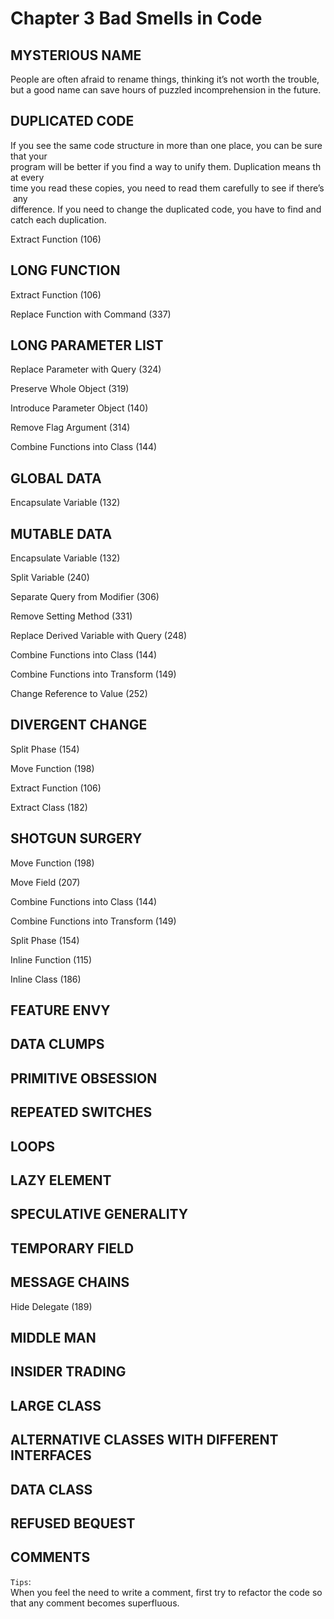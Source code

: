 # Chapter 3 Bad Smells in Code

## MYSTERIOUS NAME

People are often afraid to rename things, thinking it’s not worth the trouble, but a good name can save hours of puzzled incomprehension in the future.

## DUPLICATED CODE

If you see the same code structure in more than one place, you can be sure that your program will be better if you find a way to unify them. Duplication means that every time you read these copies, you need to read them carefully to see if there’s any difference. If you need to change the duplicated code, you have to find and catch each duplication.

Extract Function (106) 

## LONG FUNCTION

Extract Function (106) 

Replace Function with Command (337)

## LONG PARAMETER LIST

Replace Parameter with Query (324) 

Preserve Whole Object (319) 

Introduce Parameter Object (140)

Remove Flag Argument (314)

Combine Functions into Class (144) 

## GLOBAL DATA

Encapsulate Variable (132)

## MUTABLE DATA

Encapsulate Variable (132) 

Split Variable (240) 

Separate Query from Modifier (306) 

Remove Setting Method (331) 

Replace Derived Variable with Query (248)

Combine Functions into Class (144)

Combine Functions into Transform (149) 

Change Reference to Value (252)

## DIVERGENT CHANGE

Split Phase (154)

Move Function (198) 

Extract Function (106)

Extract Class (182) 

## SHOTGUN SURGERY

Move Function (198) 

Move Field (207) 

Combine Functions into Class (144)

Combine Functions into Transform (149)

Split Phase (154) 

Inline Function (115) 

Inline Class (186)

## FEATURE ENVY

## DATA CLUMPS

## PRIMITIVE OBSESSION

## REPEATED SWITCHES

## LOOPS

## LAZY ELEMENT

## SPECULATIVE GENERALITY

## TEMPORARY FIELD

## MESSAGE CHAINS

Hide Delegate (189)

## MIDDLE MAN

## INSIDER TRADING

## LARGE CLASS

## ALTERNATIVE CLASSES WITH DIFFERENT INTERFACES

## DATA CLASS

## REFUSED BEQUEST

## COMMENTS

`Tips`: When you feel the need to write a comment, first try to refactor the code so that any comment becomes superfluous.
